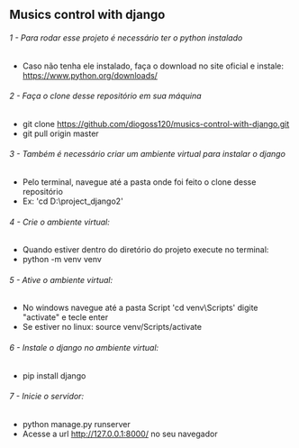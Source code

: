 ## Musics control with django

###### 1 - Para rodar esse projeto é necessário ter o python instalado 
- Caso não tenha ele instalado, faça o download no site oficial e instale: https://www.python.org/downloads/

###### 2 - Faça o clone desse repositório em sua máquina
- git clone https://github.com/diogoss120/musics-control-with-django.git
- git pull origin master

###### 3 - Também é necessário criar um ambiente virtual para instalar o django
-  Pelo terminal, navegue até a pasta onde foi feito o clone desse repositório
-  Ex: 'cd D:\project_django2'

###### 4 - Crie o ambiente virtual: 
- Quando estiver dentro do diretório do projeto execute no terminal:
- python -m venv venv

###### 5 - Ative o ambiente virtual: 
- No windows navegue  até a pasta Script 'cd venv\Scripts' digite "activate" e tecle enter
- Se estiver no linux: source venv/Scripts/activate

###### 6 - Instale o django no ambiente virtual: 
- pip install django

###### 7 - Inicie o servidor: 
- python manage.py runserver
- Acesse a url http://127.0.0.1:8000/ no seu navegador
